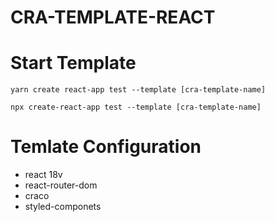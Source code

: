 # CRA-TEMPLATE-REACT

# Start Template

```
yarn create react-app test --template [cra-template-name]

```

```
npx create-react-app test --template [cra-template-name]

```

# Temlate Configuration

- react 18v
- react-router-dom
- craco
- styled-componets
